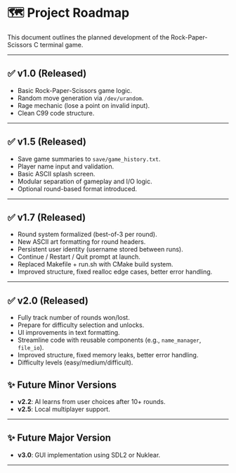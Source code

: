 # 🗺️ Project Roadmap

This document outlines the planned development of the Rock-Paper-Scissors C terminal game.

---

## ✅ v1.0 (Released)

- Basic Rock-Paper-Scissors game logic.
- Random move generation via `/dev/urandom`.
- Rage mechanic (lose a point on invalid input).
- Clean C99 code structure.

---

## ✅ v1.5 (Released)

- Save game summaries to `save/game_history.txt`.
- Player name input and validation.
- Basic ASCII splash screen.
- Modular separation of gameplay and I/O logic.
- Optional round-based format introduced.

---

## ✅ v1.7 (Released)

- Round system formalized (best-of-3 per round).
- New ASCII art formatting for round headers.
- Persistent user identity (username stored between runs).
- Continue / Restart / Quit prompt at launch.
- Replaced Makefile + run.sh with CMake build system.
- Improved structure, fixed realloc edge cases, better error handling.

---

## ✅ v2.0 (Released)

- Fully track number of rounds won/lost.
- Prepare for difficulty selection and unlocks.
- UI improvements in text formatting.
- Streamline code with reusable components (e.g., `name_manager`, `file_io`).
- Improved structure, fixed memory leaks, better error handling.
- Difficulty levels (easy/medium/difficult).

## ✨ Future Minor Versions

- **v2.2**: AI learns from user choices after 10+ rounds.
- **v2.5**: Local multiplayer support.

---

## ✨ Future Major Version

- **v3.0**: GUI implementation using SDL2 or Nuklear.

---

